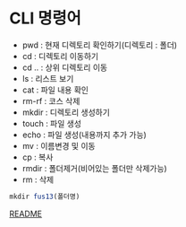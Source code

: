 # CLI 명령어

* pwd : 현재 디렉토리 확인하기(디렉토리 : 폴더)
* cd : 디렉토리 이동하기
* cd .. : 상위 디렉토리 이동
* ls : 리스트 보기
* cat : 파일 내용 확인
* rm-rf : 코스 삭제
* mkdir : 디렉토리 생성하기
* touch : 파일 생성
* echo : 파일 생성(내용까지 추가 가능)
* mv : 이름변경 및 이동
* cp : 복사
* rmdir : 폴더제거(비어있는 폴더만 삭제가능)
* rm : 삭제
``` js
mkdir fus13(폴더명)
```

[README](../README.md)